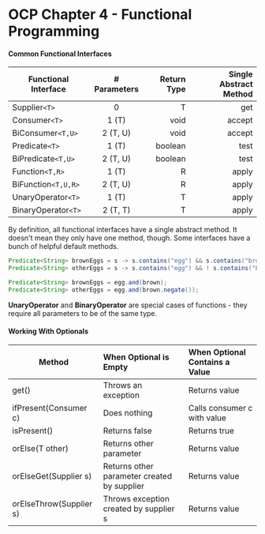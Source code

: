 # OCP Chapter 4 - Functional Programming

#### Common Functional Interfaces
| **Functional Interface** | **# Parameters** | **Return Type** | **Single Abstract** Method |
| -------------            | :-----------:    | -----------:    | ----------------------:    |
| Supplier`<T>`            | 0                | T               | get                        |
| Consumer`<T>`            | 1 (T)            | void            | accept                     |
| BiConsumer`<T,U>`        | 2 (T, U)         | void            | accept                     |
| Predicate`<T>`           | 1 (T)            | boolean         | test                       |
| BiPredicate`<T,U>`       | 2 (T, U)         | boolean         | test                       |
| Function`<T,R>`          | 1 (T)            | R               | apply                      |
| BiFunction`<T,U,R>`      | 2 (T, U)         | R               | apply                      |
| UnaryOperator`<T>`       | 1 (T)            | T               | apply                      |
| BinaryOperator`<T>`      | 2 (T, T)         | T               | apply                      |

By definition, all functional interfaces have a single abstract method. It doesn't mean they only have one method, though. Some interfaces have a bunch of helpful default methods.

```java
Predicate<String> brownEggs = s -> s.contains("egg") && s.contains("brown");
Predicate<String> otherEggs = s -> s.contains("egg") && ! s.contains("brown");

Predicate<String> brownEggs = egg.and(brown);
Predicate<String> otherEggs = egg.and(brown.negate());

```

**UnaryOperator** and **BinaryOperator** are special cases of functions - they require all parameters to be of the same type.

#### Working With Optionals
| **Method**              | **When Optional is Empty** | **When Optional Contains a Value** |
| ----------------------- | :--------------------------| :--------------------------------- |
| get()                   | Throws an exception        | Returns value                      |
| ifPresent(Consumer c)   | Does nothing               | Calls consumer c with value        |
| isPresent()             | Returns false              | Returns true                       |
| orElse(T other)         | Returns other parameter    | Returns value                      |
| orElseGet(Supplier s)   | Returns other parameter created by supplier | Returns value     |
| orElseThrow(Supplier s) | Throws exception created by supplier s | Returns value          |
